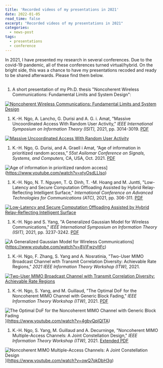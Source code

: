 ```yaml
---
title: 'Recorded videos of my presentations in 2021'
date: 2022-01-05
read_time: false
excerpt: "Recorded videos of my presentations in 2021"
categories:
  - news-post
tags:
  - presentations
  - conference
---
```


In 2021, I have presented my research in several conferences. Due to the covid-19 pandemic, all of these conferences turned virtual/hybrid. On the bright side, this was a chance to have my presentations recoded and ready to be shared afterwards. Please find them below.

## 

1. A short presentation of my Ph.D. thesis "Noncoherent Wireless Communications: Fundamental Limits and System Design": 

[![Noncoherent Wireless Communications: Fundamental Limits and System Design](https://img.youtube.com/vi/EbpBFH7-kpY/0.jpg)](https://www.youtube.com/watch?v=EbpBFH7-kpY)

1. K.-H. Ngo, A. Lancho, G. Durisi and A. G. i. Amat, "Massive Uncoordinated Access With Random User Activity," *IEEE International Symposium on Information Theory (ISIT),* 2021, pp. 3014-3019. [PDF](https://arxiv.org/pdf/2103.09721.pdf)

[![Massive Uncoordinated Access With Random User Activity](https://img.youtube.com/vi/6Vr5ZKZzIjw/0.jpg)](https://www.youtube.com/watch?v=6Vr5ZKZzIjw)

1. K.-H. Ngo, G. Durisi, and A. Graell i Amat, “Age of information in prioritized random access,” *55st Asilomar Conference on Signals, Systems, and Computers,* CA, USA, Oct. 2021. [PDF](https://arxiv.org/pdf/2112.01182.pdf)

![Age of information in prioritized random access](https://img.youtube.com/vi/xtyOsdLLIso/0.jpg)](https://www.youtube.com/watch?v=xtyOsdLLIso)

1. K.-H. Ngo, N. T. Nguyen, T. Q. Dinh, T. -M. Hoang and M. Juntti, "Low-Latency and Secure Computation Offloading Assisted by Hybrid Relay-Reflecting Intelligent Surface," *International Conference on Advanced Technologies for Communications (ATC),* 2021, pp. 306-311. [PDF](https://arxiv.org/pdf/2109.01335.pdf)

[![Low-Latency and Secure Computation Offloading Assisted by Hybrid Relay-Reflecting Intelligent Surface](https://img.youtube.com/vi/B1Y-CbGewAw/0.jpg)](https://www.youtube.com/watch?v=B1Y-CbGewAw)

1. K.-H. Ngo and S. Yang, "A Generalized Gaussian Model for Wireless Communications," *IEEE International Symposium on Information Theory (ISIT),* 2021, pp. 3237-3242. [PDF](https://research.chalmers.se/publication/522211/file/522211_AdditionalFile_2ad4209d.pdf)

![A Generalized Gaussian Model for Wireless Communications](https://img.youtube.com/vi/8ViFwzyItFc/0.jpg)](https://www.youtube.com/watch?v=8ViFwzyItFc)

1. K.-H. Ngo, F. Zhang, S. Yang and A. Nosratinia, "Two-User MIMO Broadcast Channel with Transmit Correlation Diversity: Achievable Rate Regions," *2021 IEEE Information Theory Workshop (ITW),* 2021.

[![Two-User MIMO Broadcast Channel with Transmit Correlation Diversity: Achievable Rate Regions](https://img.youtube.com/vi/IrTPDHCO9O4/0.jpg)](https://www.youtube.com/watch?v=EIrTPDHCO9O4)

1. K.-H. Ngo, S. Yang, and M. Guillaud, "The Optimal DoF for the Noncoherent MIMO Channel with Generic Block Fading," *IEEE Information Theory Workshop (ITW)*, 2021. [PDF](https://arxiv.org/pdf/2009.11556.pdf)

![The Optimal DoF for the Noncoherent MIMO Channel with Generic Block Fading](https://img.youtube.com/vi/4gbvQplQITA/0.jpg)](https://www.youtube.com/watch?v=4gbvQplQITA)

1. K.-H. Ngo, S. Yang, M. Guillaud and A. Decurninge, "Noncoherent MIMO Multiple-Access Channels: A Joint Constellation Design," *IEEE Information Theory Workshop (ITW),* 2021. [Extended PDF](https://arxiv.org/pdf/2009.11548.pdf)

![Noncoherent MIMO Multiple-Access Channels: A Joint Constellation Design](https://img.youtube.com/vi/owQ7qkDbH3g/0.jpg)](https://www.youtube.com/watch?v=owQ7qkDbH3g)
